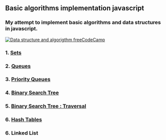 ## Basic algorithms implementation javascript
### My attempt to implement basic algorithms and data structures in javascript. 
[![Data structure and algorigthm freeCodeCamp](http://img.youtube.com/vi/t2CEgPsws3U/0.jpg)](http://www.youtube.com/watch?v=t2CEgPsws3U "DS&A")
### 1. [Sets](/sets.md)
### 2. [Queues](/queues.md)
### 3. [Priority Queues](/queues.md#priority-queues)
### 4. [Binary Search Tree](binary%20search%20tree.md#basic-bst)
### 5. [Binary Search Tree : Traversal](binary%20search%20tree.md#basic-bst)
### 6. [Hash Tables](/hash%20table.md)
### 6. Linked List
<!--stackedit_data:
eyJoaXN0b3J5IjpbNjcwMDI1MzU1LC00Mzg0ODAwOTJdfQ==
-->
